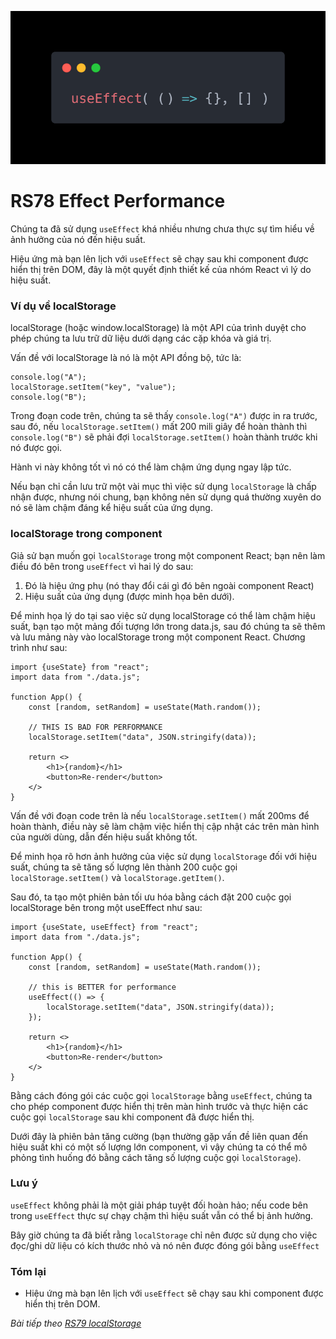 ![Create-HTML-1](images/effect.webp) 

# RS78 Effect Performance

Chúng ta đã sử dụng `useEffect` khá nhiều nhưng chưa thực sự tìm hiểu về ảnh hưởng của nó đến hiệu suất.

Hiệu ứng mà bạn lên lịch với `useEffect` sẽ chạy sau khi component được hiển thị trên DOM, đây là một quyết định thiết kế của nhóm React vì lý do hiệu suất. 

### Ví dụ về localStorage

localStorage (hoặc window.localStorage) là một API của trình duyệt cho phép chúng ta lưu trữ dữ liệu dưới dạng các cặp khóa và giá trị.

Vấn đề với localStorage là nó là một API đồng bộ, tức là:

```
console.log("A");
localStorage.setItem("key", "value");
console.log("B");
```

Trong đoạn code trên, chúng ta sẽ thấy `console.log("A")` được in ra trước, sau đó, nếu `localStorage.setItem()` mất 200 mili giây để hoàn thành thì `console.log("B")` sẽ phải đợi `localStorage.setItem()` hoàn thành trước khi nó được gọi.

Hành vi này không tốt vì nó có thể làm chậm ứng dụng ngay lập tức.

Nếu bạn chỉ cần lưu trữ một vài mục thì việc sử dụng `localStorage` là chấp nhận được, nhưng nói chung, bạn không nên sử dụng quá thường xuyên do nó sẽ làm chậm đáng kể hiệu suất của ứng dụng.

### localStorage trong component 

Giả sử bạn muốn gọi `localStorage` trong một component React; bạn nên làm điều đó bên trong `useEffect` vì hai lý do sau:

1. Đó là hiệu ứng phụ (nó thay đổi cái gì đó bên ngoài component React)
2. Hiệu suất của ứng dụng (được minh họa bên dưới).

Để minh họa lý do tại sao việc sử dụng localStorage có thể làm chậm hiệu suất, bạn tạo một mảng đối tượng lớn trong data.js, sau đó chúng ta sẽ thêm và lưu mảng này vào localStorage trong một component React. Chương trình như sau:

```
import {useState} from "react";
import data from "./data.js";

function App() {
    const [random, setRandom] = useState(Math.random());

    // THIS IS BAD FOR PERFORMANCE
    localStorage.setItem("data", JSON.stringify(data));

    return <>
        <h1>{random}</h1>
        <button>Re-render</button>
    </>
}
```

Vấn đề với đoạn code trên là nếu `localStorage.setItem()` mất 200ms để hoàn thành, điều này sẽ làm chậm việc hiển thị cập nhật các trên màn hình của người dùng, dẫn đến hiệu suất không tốt.

Để minh họa rõ hơn ảnh hưởng của việc sử dụng `localStorage` đối với hiệu suất, chúng ta sẽ tăng số lượng lên thành 200 cuộc gọi `localStorage.setItem()` và `localStorage.getItem()`.

Sau đó, ta tạo một phiên bản tối ưu hóa bằng cách đặt 200 cuộc gọi localStorage bên trong một useEffect như sau:

```
import {useState, useEffect} from "react";
import data from "./data.js";

function App() {
    const [random, setRandom] = useState(Math.random());

    // this is BETTER for performance
    useEffect(() => {
        localStorage.setItem("data", JSON.stringify(data));
    });

    return <>
        <h1>{random}</h1>
        <button>Re-render</button>
    </>
}
```

Bằng cách đóng gói các cuộc gọi `localStorage` bằng `useEffect`, chúng ta cho phép component được hiển thị trên màn hình trước và thực hiện các cuộc gọi `localStorage` sau khi component đã được hiển thị.

Dưới đây là phiên bản tăng cường (bạn thường gặp vấn đề liên quan đến hiệu suất khi có một số lượng lớn component, vì vậy chúng ta có thể mô phỏng tình huống đó bằng cách tăng số lượng cuộc gọi `localStorage`).

### Lưu ý 

`useEffect` không phải là một giải pháp tuyệt đối hoàn hảo; nếu code bên trong `useEffect` thực sự chạy chậm thì hiệu suất vẫn có thể bị ảnh hưởng.

Bây giờ chúng ta đã biết rằng `localStorage` chỉ nên được sử dụng cho việc đọc/ghi dữ liệu có kích thước nhỏ và nó nên được đóng gói bằng `useEffect`

### Tóm lại

- Hiệu ứng mà bạn lên lịch với `useEffect` sẽ chạy sau khi component được hiển thị trên DOM.


*Bài tiếp theo [RS79 localStorage](/lesson/session/session_79_localStorage.md)*